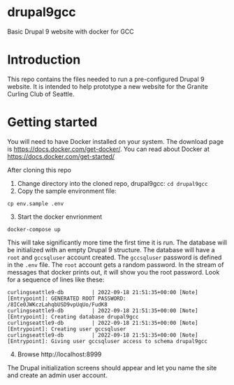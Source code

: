 # drupal9gcc
Basic Drupal 9 website with docker for GCC

# Introduction
This repo contains the files needed to run a pre-configured Drupal 9 website.
It is intended to help prototype a new website for the Granite Curling Club of Seattle.

# Getting started
You will need to have Docker installed on your system.
The download page is https://docs.docker.com/get-docker/.  You can read about Docker at https://docs.docker.com/get-started/

After cloning this repo

1. Change directory into the cloned repo, drupal9gcc: `cd drupal9gcc`
2. Copy the sample environment file:

`cp env.sample .env`

3. Start the docker envrionment

`docker-compose up`

This will take significantly more time the first time it is run.
The database will be initialized with an empty Drupal 9 structure.  The database will have a `root` and `gccsqluser` account created.
The `gccsqluser` password is defined in the `.env` file.
The `root` account gets a random password. In the stream of messages that docker prints out, it will show you the root password.  Look for
a sequence of lines like these:

```
curlingseattle9-db         | 2022-09-18 21:51:35+00:00 [Note] [Entrypoint]: GENERATED ROOT PASSWORD: /8ICe0JWKczLahqbUSD9vpUqUo/FudK8
curlingseattle9-db         | 2022-09-18 21:51:35+00:00 [Note] [Entrypoint]: Creating database drupal9gcc
curlingseattle9-db         | 2022-09-18 21:51:35+00:00 [Note] [Entrypoint]: Creating user gccsqluser
curlingseattle9-db         | 2022-09-18 21:51:35+00:00 [Note] [Entrypoint]: Giving user gccsqluser access to schema drupal9gcc
```

4. Browse http://localhost:8999

The Drupal initialization screens should appear and let you name the site and create an admin user account.
